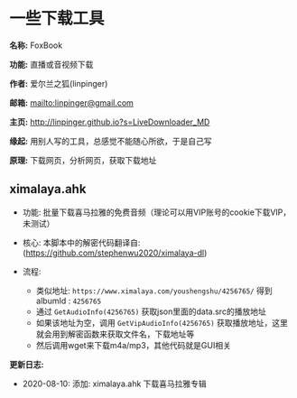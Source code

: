 # 一些下载工具

**名称:** FoxBook

**功能:** 直播或音视频下载

**作者:** 爱尔兰之狐(linpinger)

**邮箱:** <mailto:linpinger@gmail.com>

**主页:** <http://linpinger.github.io?s=LiveDownloader_MD>

**缘起:** 用别人写的工具，总感觉不能随心所欲，于是自己写

**原理:** 下载网页，分析网页，获取下载地址

## ximalaya.ahk

- 功能: 批量下载喜马拉雅的免费音频（理论可以用VIP账号的cookie下载VIP，未测试）

- 核心: 本脚本中的解密代码翻译自: (https://github.com/stephenwu2020/ximalaya-dl)

- 流程: 
  - 类似地址: `https://www.ximalaya.com/youshengshu/4256765/` 得到 albumId : `4256765`
  - 通过 `GetAudioInfo(4256765)` 获取json里面的data.src的播放地址
  - 如果该地址为空，调用 `GetVipAudioInfo(4256765)` 获取播放地址，这里就会用到解密函数来获取文件名，下载地址等
  - 然后调用wget来下载m4a/mp3，其他代码就是GUI相关


**更新日志:**
- 2020-08-10: 添加: ximalaya.ahk 下载喜马拉雅专辑


